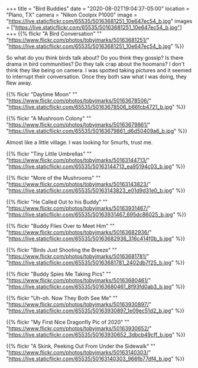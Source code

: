 +++
title = "Bird Buddies"
date = "2020-08-02T19:04:37-05:00"
location = "Plano, TX"
camera = "Nikon Coolpix P1000"
image = "https://live.staticflickr.com/65535/50163681251_10e647ec54_b.jpg"
images = ["https://live.staticflickr.com/65535/50163681251_10e647ec54_b.jpg"]
+++
{{% flickr "A Bird Conversation"
           ""
           "https://www.flickr.com/photos/tobyjmarks/50163681251/"
           "https://live.staticflickr.com/65535/50163681251_10e647ec54_b.jpg" %}}
<!--more-->
So what do you think birds talk about? Do you think they gossip? Is there drama in bird communities? Do they talk crap about the hoomans? I don't think they like being on camera. I was spotted taking pictures and it seemed to interrupt their conversation. Once they both saw what I was doing, they flew away.

{{% flickr "Daytime Moon"
           ""
           "https://www.flickr.com/photos/tobyjmarks/50163678506/"
           "https://live.staticflickr.com/65535/50163678506_b66fcb4721_b.jpg" %}}

{{% flickr "A Mushroom Colony"
           ""
           "https://www.flickr.com/photos/tobyjmarks/50163679861/"
           "https://live.staticflickr.com/65535/50163679861_d6d50409a6_b.jpg" %}}

Almost like a little village. I was looking for Smurfs, trust me.

{{% flickr "Tiny Little Umbrellas"
           ""
           "https://www.flickr.com/photos/tobyjmarks/50163144713/"
           "https://live.staticflickr.com/65535/50163144713_ea95194c03_b.jpg" %}}

{{% flickr "More of the Mushrooms"
           ""
           "https://www.flickr.com/photos/tobyjmarks/50163143823/"
           "https://live.staticflickr.com/65535/50163143823_e01d9d31e0_b.jpg" %}}

{{% flickr "He Called Out to his Buddy"
           ""
           "https://www.flickr.com/photos/tobyjmarks/50163931467/"
           "https://live.staticflickr.com/65535/50163931467_695dc86025_b.jpg" %}}

{{% flickr "Buddy Flies Over to Meet Him"
           ""
           "https://www.flickr.com/photos/tobyjmarks/50163682936/"
           "https://live.staticflickr.com/65535/50163682936_316c414f0b_b.jpg" %}}

{{% flickr "Birds Just Shooting the Breeze"
           ""
           "https://www.flickr.com/photos/tobyjmarks/50163681781/"
           "https://live.staticflickr.com/65535/50163681781_2402db7f25_b.jpg" %}}

{{% flickr "Buddy Spies Me Taking Pics"
           ""
           "https://www.flickr.com/photos/tobyjmarks/50163680461/"
           "https://live.staticflickr.com/65535/50163680461_8f93fd0ab3_b.jpg" %}}

{{% flickr "Uh-oh. Now They Both See Me"
           ""
           "https://www.flickr.com/photos/tobyjmarks/50163930897/"
           "https://live.staticflickr.com/65535/50163930897_1e09ec51d2_b.jpg" %}}

{{% flickr "My First Nice Dragonfly Pic of 2020"
           ""
           "https://www.flickr.com/photos/tobyjmarks/50163930652/"
           "https://live.staticflickr.com/65535/50163930652_3dbcb49cff_b.jpg" %}}

{{% flickr "A Skink, Peeking Out From Under the Sidewalk"
           ""
           "https://www.flickr.com/photos/tobyjmarks/50163140303/"
           "https://live.staticflickr.com/65535/50163140303_966fb77df4_b.jpg" %}}
